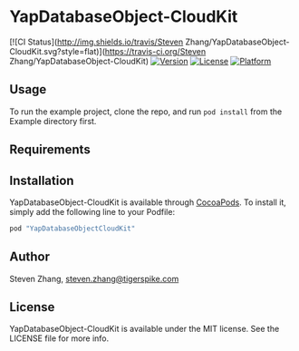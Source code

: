 # YapDatabaseObject-CloudKit

[![CI Status](http://img.shields.io/travis/Steven Zhang/YapDatabaseObject-CloudKit.svg?style=flat)](https://travis-ci.org/Steven Zhang/YapDatabaseObject-CloudKit)
[![Version](https://img.shields.io/cocoapods/v/YapDatabaseObject-CloudKit.svg?style=flat)](http://cocoapods.org/pods/YapDatabaseObject-CloudKit)
[![License](https://img.shields.io/cocoapods/l/YapDatabaseObject-CloudKit.svg?style=flat)](http://cocoapods.org/pods/YapDatabaseObject-CloudKit)
[![Platform](https://img.shields.io/cocoapods/p/YapDatabaseObject-CloudKit.svg?style=flat)](http://cocoapods.org/pods/YapDatabaseObject-CloudKit)

## Usage

To run the example project, clone the repo, and run `pod install` from the Example directory first.

## Requirements

## Installation

YapDatabaseObject-CloudKit is available through [CocoaPods](http://cocoapods.org). To install
it, simply add the following line to your Podfile:

```ruby
pod "YapDatabaseObjectCloudKit"
```

## Author

Steven Zhang, steven.zhang@tigerspike.com

## License

YapDatabaseObject-CloudKit is available under the MIT license. See the LICENSE file for more info.
